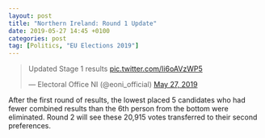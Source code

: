 ```yaml
---
layout: post
title: "Northern Ireland: Round 1 Update"
date: 2019-05-27 14:45 +0100
categories: post
tag: [Politics, "EU Elections 2019"]
---
```


<blockquote class="twitter-tweet"><p lang="en" dir="ltr">Updated Stage 1 results <a href="https://t.co/Ii6oAVzWP5">pic.twitter.com/Ii6oAVzWP5</a></p>&mdash; Electoral Office NI (@eoni_official) <a href="https://twitter.com/eoni_official/status/1133002037728296961?ref_src=twsrc%5Etfw">May 27, 2019</a></blockquote> <script async src="https://platform.twitter.com/widgets.js" charset="utf-8"></script>

After the first round of results, the lowest placed 5 candidates who had fewer combined results than the 6th person from the bottom were eliminated. Round 2 will see these 20,915 votes transferred to their second preferences.